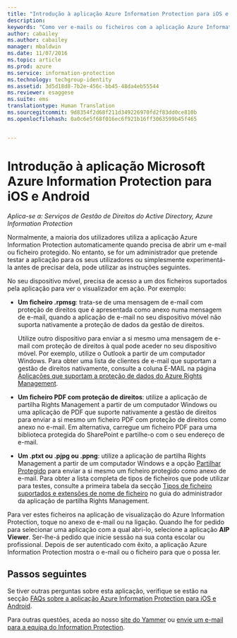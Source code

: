 ```yaml
---
title: "Introdução à aplicação Azure Information Protection para iOS e Android | Azure Information Protection"
description: 
keywords: "Como ver e-mails ou ficheiros com a aplicação Azure Information Protection para iOS e Android"
author: cabailey
ms.author: cabailey
manager: mbaldwin
ms.date: 11/07/2016
ms.topic: article
ms.prod: azure
ms.service: information-protection
ms.technology: techgroup-identity
ms.assetid: 3d5d18d8-7b2e-456c-bb45-48da4eb55544
ms.reviewer: esaggese
ms.suite: ems
translationtype: Human Translation
ms.sourcegitcommit: 9d8354f2d68f211d349226970fd2f83dd0ce810b
ms.openlocfilehash: 0a0c6e5f68f016ec6f921b16ff3063599b45f465


---
```


# <a name="get-started-with-the-microsoft-azure-information-protection-app-for-ios-and-android"></a>Introdução à aplicação Microsoft Azure Information Protection para iOS e Android

*Aplica-se a: Serviços de Gestão de Direitos do Active Directory, Azure Information Protection*

Normalmente, a maioria dos utilizadores utiliza a aplicação Azure Information Protection automaticamente quando precisa de abrir um e-mail ou ficheiro protegido. No entanto, se for um administrador que pretende testar a aplicação para os seus utilizadores ou simplesmente experimentá-la antes de precisar dela, pode utilizar as instruções seguintes.

No seu dispositivo móvel, precisa de acesso a um dos ficheiros suportados pela aplicação para ver o visualizador em ação. Por exemplo:

- **Um ficheiro .rpmsg**: trata-se de uma mensagem de e-mail com proteção de direitos que é apresentada como anexo numa mensagem de e-mail, quando a aplicação de e-mail no seu dispositivo móvel não suporta nativamente a proteção de dados da gestão de direitos. 
    
    Utilize outro dispositivo para enviar a si mesmo uma mensagem de e-mail com proteção de direitos à qual pode aceder no seu dispositivo móvel. Por exemplo, utilize o Outlook a partir de um computador Windows. Para obter uma lista de clientes de e-mail que suportam a gestão de direitos nativamente, consulte a coluna E-MAIL na página [Aplicações que suportam a proteção de dados do Azure Rights Management](../get-started/requirements-applications.md).

- **Um ficheiro PDF com proteção de direitos**: utilize a aplicação de partilha Rights Management a partir de um computador Windows ou uma aplicação de PDF que suporte nativamente a gestão de direitos para enviar a si mesmo um ficheiro PDF com proteção de direitos como anexo no e-mail. Em alternativa, carregue um ficheiro PDF para uma biblioteca protegida do SharePoint e partilhe-o com o seu endereço de e-mail.

- **Um .ptxt ou .pjpg ou .ppng**: utilize a aplicação de partilha Rights Management a partir de um computador Windows e a opção [Partilhar Protegido](sharing-app-protect-by-email.md) para enviar a si mesmo um ficheiro protegido como anexo de e-mail. Para obter a lista completa de tipos de ficheiros que pode utilizar para testes, consulte a primeira tabela da secção [Tipos de ficheiro suportados e extensões de nome de ficheiro](sharing-app-admin-guide-technical.md#supported-file-types-and-file-name-extensions) no guia do administrador da aplicação de partilha Rights Management. 

Para ver estes ficheiros na aplicação de visualização do Azure Information Protection, toque no anexo de e-mail ou na ligação. Quando lhe for pedido para selecionar uma aplicação com a qual abri-lo, selecione a aplicação **AIP Viewer**. Ser-lhe-á pedido que inicie sessão na sua conta escolar ou profissional. Depois de ser autenticado com êxito, a aplicação Azure Information Protection mostra o e-mail ou o ficheiro para que o possa ler.

## <a name="next-steps"></a>Passos seguintes

Se tiver outras perguntas sobre esta aplicação, verifique se estão na secção [FAQs sobre a aplicação Azure Information Protection para iOS e Android](mobile-app-faq.md). 

Para outras questões, aceda ao nosso [site do Yammer](https://www.yammer.com/AskIPTeam) ou [envie um e-mail para a equipa do Information Protection](mailto:askIPteam@microsoft.com?subject=Question%20about%20Azure%20Information%20Protection%20app).



<!--HONumber=Nov16_HO2-->


